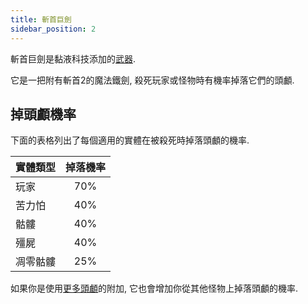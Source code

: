 ```yaml
---
title: 斬首巨劍
sidebar_position: 2
---
```


斬首巨劍是黏液科技添加的[武器](Weapons.md).

它是一把附有斬首2的魔法鐵劍, 殺死玩家或怪物時有機率掉落它們的頭顱.

## 掉頭顱機率

下面的表格列出了每個適用的實體在被殺死時掉落頭顱的機率.

| 實體類型 | 掉落機率 |
|:---- |:----:|
| 玩家   | 70%  |
| 苦力怕  | 40%  |
| 骷髏   | 40%  |
| 殭屍   | 40%  |
| 凋零骷髏 | 25%  |

如果你是使用[更多頭顱](../Other-Plugins/Addons.md#official-addons)的附加, 它也會增加你從其他怪物上掉落頭顱的機率.
